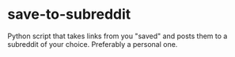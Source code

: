 # save-to-subreddit
Python script that takes links from you "saved" and posts them to a subreddit of your choice. Preferably a personal one.
